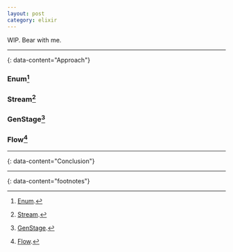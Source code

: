 ```yaml
---
layout: post
category: elixir
---
```


WIP. Bear with me.

<!-- Few words about why I decided to approach this topic. -->

---
{: data-content="Approach"}

### Enum[^1]

### Stream[^2]

### GenStage[^3]

### Flow[^4]

---
{: data-content="Conclusion"}


---
{: data-content="footnotes"}

[^1]: [Enum](https://hexdocs.pm/elixir/1.12/Enum.html).
[^2]: [Stream](https://hexdocs.pm/elixir/1.12/Stream.html).
[^3]: [GenStage](https://hexdocs.pm/gen_stage/GenStage.html).
[^4]: [Flow](https://hexdocs.pm/flow/Flow.html).

